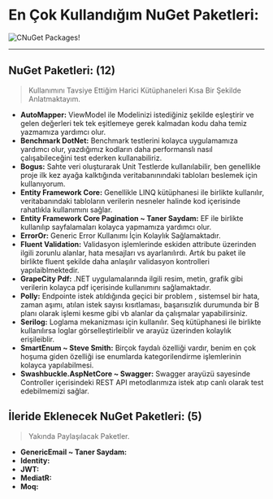 # En Çok Kullandığım NuGet Paketleri:
![CNuGet Packages!](https://thehackernews.com/images/-wuntnugRO3A/YOWi6bMmeMI/AAAAAAAADHU/MnnR4d51SsAnjygO_coraCpCw5WL6qRRwCLcBGAsYHQ/s0/nuget-hacking.jpg "NuGet Packages")

---
## NuGet Paketleri: (12)
> Kullanımını Tavsiye Ettiğim Harici Kütüphaneleri Kısa Bir Şekilde Anlatmaktayım. 

- **AutoMapper:** ViewModel ile Modelinizi istediğiniz şekilde eşleştirir ve gelen değerleri tek tek eşitlemeye gerek kalmadan kodu daha temiz yazmamıza yardımcı olur.
- **Benchmark DotNet:** Benchmark testlerini kolayca uygulamamıza yardımcı olur, yazdığımız kodların daha performanslı nasıl çalışabileceğini test ederken kullanabiliriz.
- **Bogus:** Sahte veri oluşturarak Unit Testlerde kullanılabilir, ben genellikle proje ilk kez ayağa kalktığında veritabanınındaki tabloları beslemek için kullanıyorum.
- **Entity Framework Core:** Genellikle LINQ kütüphanesi ile birlikte kullanılır, veritabanındaki tabloların verilerin nesneler halinde kod içerisinde rahatlıkla kullanımını sağlar.
- **Entity Framework Core Pagination ~ Taner Saydam:** EF ile birlikte kullanılıp sayfalamaları kolayca yapmamıza yardımcı olur. 
- **ErrorOr:** Generic Error Kullanımı İçin Kolaylık Sağlamaktadır.
- **Fluent Validation:** Validasyon işlemlerinde eskiden attribute üzerinden ilgili zorunlu alanlar, hata mesajları vs ayarlanılırdı. Artık bu paket ile birlikte fluent şekilde daha anlaşılır validasyon kontrolleri yapılaiblmektedir.
- **GrapeCity Pdf:** .NET uygulamalarında ilgili resim, metin, grafik gibi verilerin kolayca pdf içerisinde kullanımını sağlamaktadır.
- **Polly:** Endpointe istek atıldığında geçici bir problem , sistemsel bir hata, zaman aşımı, atılan istek sayısı kısıtlaması, başarısızlık durumunda bir B planı olarak işlemi kesme gibi vb alanlar da çalışmalar yapabilirsiniz.
- **Serilog:** Loglama mekanizması için kullanılır. Seq kütüphanesi ile birlikte kullanılırsa loglar görselleştirleiblir ve arayüz üzerinden kolaylık erişileiblir.
- **SmartEnum ~ Steve Smith:** Birçok faydalı özelliği vardır, benim en çok hoşuma giden özelliği ise enumlarda kategorilendirme işlemlerinin kolayca yapılabilmesi.
- **Swashbuckle.AspNetCore ~ Swagger:** Swagger arayüzü sayesinde Controller içerisindeki REST API metodlarımıza istek atıp canlı olarak test edebilmemizi sağlar.
 
## İleride Eklenecek NuGet Paketleri: (5)
> Yakında Paylaşılacak Paketler. 

- **GenericEmail ~ Taner Saydam:**
- **Identity:**
- **JWT:**
- **MediatR:**
- **Moq:**
